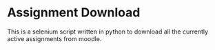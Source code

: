 # Assignment Download
This is a selenium script written in python to download all the currently active assignments from moodle.